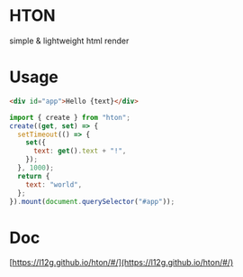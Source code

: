 # HTON

simple & lightweight html render

# Usage

```html
<div id="app">Hello {text}</div>
```

```js
import { create } from "hton";
create((get, set) => {
  setTimeout(() => {
    set({
      text: get().text + "!",
    });
  }, 1000);
  return {
    text: "world",
  };
}).mount(document.querySelector("#app"));
```

# Doc

[https://l12g.github.io/hton/#/](https://l12g.github.io/hton/#/)
